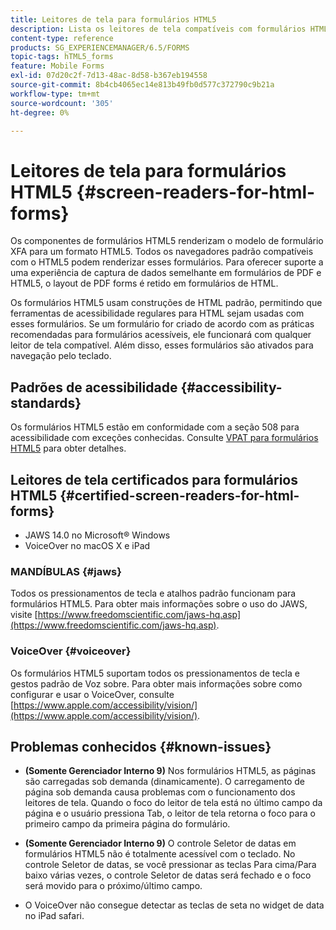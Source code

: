```yaml
---
title: Leitores de tela para formulários HTML5
description: Lista os leitores de tela compatíveis com formulários HTML5.
content-type: reference
products: SG_EXPERIENCEMANAGER/6.5/FORMS
topic-tags: hTML5_forms
feature: Mobile Forms
exl-id: 07d20c2f-7d13-48ac-8d58-b367eb194558
source-git-commit: 8b4cb4065ec14e813b49fb0d577c372790c9b21a
workflow-type: tm+mt
source-wordcount: '305'
ht-degree: 0%

---
```


# Leitores de tela para formulários HTML5 {#screen-readers-for-html-forms}

Os componentes de formulários HTML5 renderizam o modelo de formulário XFA para um formato HTML5. Todos os navegadores padrão compatíveis com o HTML5 podem renderizar esses formulários. Para oferecer suporte a uma experiência de captura de dados semelhante em formulários de PDF e HTML5, o layout de PDF forms é retido em formulários de HTML.

Os formulários HTML5 usam construções de HTML padrão, permitindo que ferramentas de acessibilidade regulares para HTML sejam usadas com esses formulários. Se um formulário for criado de acordo com as práticas recomendadas para formulários acessíveis, ele funcionará com qualquer leitor de tela compatível. Além disso, esses formulários são ativados para navegação pelo teclado.

## Padrões de acessibilidade {#accessibility-standards}

Os formulários HTML5 estão em conformidade com a seção 508 para acessibilidade com exceções conhecidas. Consulte [VPAT para formulários HTML5](https://www.adobe.com/content/dam/cc1/en/accessibility/compliance/pdfs/adobe-livecycle-es4-section-508-vpat-portfolio.pdf) para obter detalhes.

## Leitores de tela certificados para formulários HTML5 {#certified-screen-readers-for-html-forms}

* JAWS 14.0 no Microsoft® Windows
* VoiceOver no macOS X e iPad

### MANDÍBULAS {#jaws}

Todos os pressionamentos de tecla e atalhos padrão funcionam para formulários HTML5. Para obter mais informações sobre o uso do JAWS, visite [https://www.freedomscientific.com/jaws-hq.asp](https://www.freedomscientific.com/jaws-hq.asp).

### VoiceOver {#voiceover}

Os formulários HTML5 suportam todos os pressionamentos de tecla e gestos padrão de Voz sobre. Para obter mais informações sobre como configurar e usar o VoiceOver, consulte [https://www.apple.com/accessibility/vision/](https://www.apple.com/accessibility/vision/).

## Problemas conhecidos {#known-issues}

* **(Somente Gerenciador Interno 9)** Nos formulários HTML5, as páginas são carregadas sob demanda (dinamicamente). O carregamento de página sob demanda causa problemas com o funcionamento dos leitores de tela. Quando o foco do leitor de tela está no último campo da página e o usuário pressiona Tab, o leitor de tela retorna o foco para o primeiro campo da primeira página do formulário.
* **(Somente Gerenciador Interno 9)** O controle Seletor de datas em formulários HTML5 não é totalmente acessível com o teclado. No controle Seletor de datas, se você pressionar as teclas Para cima/Para baixo várias vezes, o controle Seletor de datas será fechado e o foco será movido para o próximo/último campo.

* O VoiceOver não consegue detectar as teclas de seta no widget de data no iPad safari.
